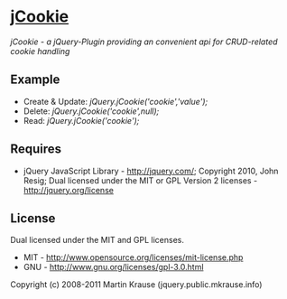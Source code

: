<a name="README">[jCookie](https://github.com/martinkr/jCookie)</a>
=======
*jCookie - a jQuery-Plugin providing an convenient api for CRUD-related cookie handling*

## Example
* Create & Update: _jQuery.jCookie('cookie','value');_
* Delete: _jQuery.jCookie('cookie',null);_
* Read: _jQuery.jCookie('cookie');_

## Requires
 * jQuery JavaScript Library - http://jquery.com/; Copyright 2010, John Resig; Dual licensed under the MIT or GPL Version 2 licenses - http://jquery.org/license

 ## License
 Dual licensed under the MIT and GPL licenses.
 * MIT - http://www.opensource.org/licenses/mit-license.php
 * GNU - http://www.gnu.org/licenses/gpl-3.0.html


Copyright (c) 2008-2011 Martin Krause (jquery.public.mkrause.info)